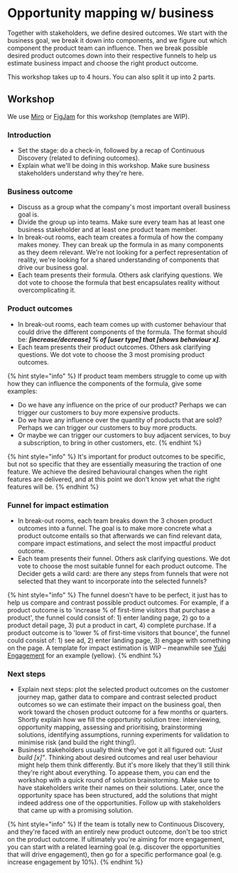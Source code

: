 # Opportunity mapping w/ business

Together with stakeholders, we define desired outcomes. We start with the business goal, we break it down into components, and we figure out which component the product team can influence. Then we break possible desired product outcomes down into their respective funnels to help us estimate business impact and choose the right product outcome.

This workshop takes up to 4 hours. You can also split it up into 2 parts.

## Workshop

We use [Miro](https://miro.com/app/board/uXjVMzpPti0=/) or [FigJam](https://drive.google.com/file/d/18s0WBAk6LTLA1h4A4epE-oz6nwIXM1rQ/view?usp=drive_link) for this workshop (templates are WIP).

### Introduction

* Set the stage: do a check-in, followed by a recap of Continuous Discovery (related to defining outcomes).
* Explain what we'll be doing in this workshop. Make sure business stakeholders understand why they're here.

### Business outcome

* Discuss as a group what the company's most important overall business goal is.
* Divide the group up into teams. Make sure every team has at least one business stakeholder and at least one product team member.
* In break-out rooms, each team creates a formula of how the company makes money. They can break up the formula in as many components as they deem relevant. We're not looking for a perfect representation of reality, we're looking for a shared understanding of components that drive our business goal.
* Each team presents their formula. Others ask clarifying questions. We dot vote to choose the formula that best encapsulates reality without overcomplicating it.

### Product outcomes

* In break-out rooms, each team comes up with customer behaviour that could drive the different components of the formula. The format should be: _**\[increase/decrease] % of \[user type] that \[shows behaviour x]**_.
* Each team presents their product outcomes. Others ask clarifying questions. We dot vote to choose the 3 most promising product outcomes.&#x20;

{% hint style="info" %}
If product team members struggle to come up with how they can influence the components of the formula, give some examples:

* Do we have any influence on the price of our product? Perhaps we can trigger our customers to buy more expensive products.&#x20;
* Do we have any influence over the quantity of products that are sold? Perhaps we can trigger our customers to buy more products.&#x20;
* Or maybe we can trigger our customers to buy adjacent services, to buy a subscription, to bring in other customers, etc.
{% endhint %}

{% hint style="info" %}
It's important for product outcomes to be specific, but not so specific that they are essentially measuring the traction of one feature. We achieve the desired behavioural changes when the right features are delivered, and at this point we don't know yet what the right features will be.
{% endhint %}

### Funnel for impact estimation

* In break-out rooms, each team breaks down the 3 chosen product outcomes into a funnel. The goal is to make more concrete what a product outcome entails so that afterwards we can find relevant data, compare impact estimations, and select the most impactful product outcome.&#x20;
* Each team presents their funnel. Others ask clarifying questions. We dot vote to choose the most suitable funnel for each product outcome. The Decider gets a wild card: are there any steps from funnels that were not selected that they want to incorporate into the selected funnels?

{% hint style="info" %}
The funnel doesn't have to be perfect, it just has to help us compare and contrast possible product outcomes. For example, if a product outcome is to 'increase % of first-time visitors that purchase a product', the funnel could consist of: 1) enter landing page, 2) go to a product detail page, 3) put a product in cart, 4) complete purchase. If a product outcome is to 'lower % of first-time visitors that bounce', the funnel could consist of: 1) see ad, 2) enter landing page, 3) engage with something on the page. A template for impact estimation is WIP – meanwhile see [Yuki Engagement](https://docs.google.com/spreadsheets/d/1-pvxfnYIl1rNjRlJYZLbo3O1PW92vNHu_NSyftuJ5as/edit?usp=sharing) for an example (yellow).
{% endhint %}

### Next steps

* Explain next steps: plot the selected product outcomes on the customer journey map, gather data to compare and contrast selected product outcomes so we can estimate their impact on the business goal, then work toward the chosen product outcome for a few months or quarters. Shortly explain how we fill the opportunity solution tree: interviewing, opportunity mapping, assessing and prioritising, brainstorming solutions, identifying assumptions, running experiments for validation to minimise risk (and build the right thing!).
* Business stakeholders usually think they've got it all figured out: _"Just build \[x]"_. Thinking about desired outcomes and real user behaviour might help them think differently. But it's more likely that they'll still think they're right about everything. To appease them, you can end the workshop with a quick round of solution brainstorming. Make sure to have stakeholders write their names on their solutions. Later, once the opportunity space has been structured, add the solutions that might indeed address one of the opportunities. Follow up with stakeholders that came up with a promising solution.

{% hint style="info" %}
If the team is totally new to Continuous Discovery, and they're faced with an entirely new product outcome, don't be too strict on the product outcome. If ultimately you're aiming for more engagement, you can start with a related learning goal (e.g. discover the opportunities that will drive engagement), then go for a specific performance goal (e.g. increase engagement by 10%).
{% endhint %}
